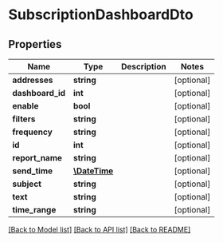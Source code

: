 # SubscriptionDashboardDto

## Properties

| Name             | Type                          | Description | Notes      |
| ---------------- | ----------------------------- | ----------- | ---------- |
| **addresses**    | **string**                    |             | [optional] |
| **dashboard_id** | **int**                       |             | [optional] |
| **enable**       | **bool**                      |             | [optional] |
| **filters**      | **string**                    |             | [optional] |
| **frequency**    | **string**                    |             | [optional] |
| **id**           | **int**                       |             | [optional] |
| **report_name**  | **string**                    |             | [optional] |
| **send_time**    | [**\DateTime**](\DateTime.md) |             | [optional] |
| **subject**      | **string**                    |             | [optional] |
| **text**         | **string**                    |             | [optional] |
| **time_range**   | **string**                    |             | [optional] |

[[Back to Model list]](../../README.md#documentation-for-models) [[Back to API list]](../../README.md#documentation-for-api-endpoints) [[Back to README]](../../README.md)

